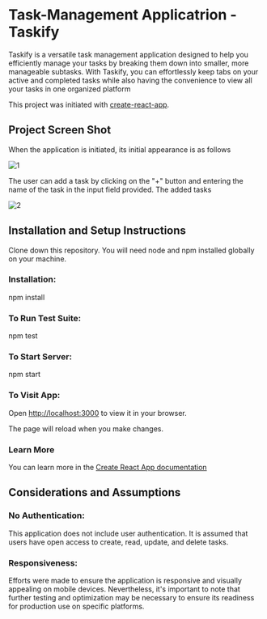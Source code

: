 # Task-Management Applicatrion - Taskify

Taskify is a versatile task management application designed to help you efficiently manage your tasks by breaking them down into smaller, more manageable subtasks. With Taskify, you can effortlessly keep tabs on your active and completed tasks while also having the convenience to view all your tasks in one organized platform 

This project was initiated with [create-react-app](https://create-react-app.dev/docs/running-tests/). 

## Project Screen Shot

When the application is initiated, its initial appearance is as follows

![1](https://github.com/SRINIVAS-VG/Task-Management/assets/66298502/c2f01b25-fedd-4b69-867e-5afc20c5ffb5)


The user can add a task by clicking on the "+" button and entering the name of the task in the input field provided. The added tasks

![2](https://github.com/SRINIVAS-VG/Task-Management/assets/66298502/ea233ccc-0189-46e3-bb90-e1c39d712ef6)


## Installation and Setup Instructions

Clone down this repository. You will need node and npm installed globally on your machine.

### Installation:

npm install

### To Run Test Suite:

npm test

### To Start Server:

npm start

### To Visit App:

Open [http://localhost:3000](http://localhost:3000) to view it in your browser.

The page will reload when you make changes.

### Learn More

You can learn more in the [Create React App documentation](https://create-react-app.dev/docs/getting-started/)

## Considerations and Assumptions

### No Authentication:

 This application does not include user authentication. It is assumed that users have open access to create, read, update, and delete tasks.

### Responsiveness: 

Efforts were made to ensure the application is responsive and visually appealing on mobile devices. Nevertheless, it's important to note that further testing and optimization may be necessary to ensure its readiness for production use on specific platforms.
